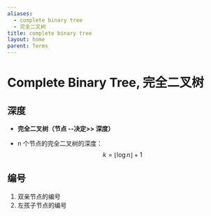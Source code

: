 ```yaml
---
aliases:
  - complete binary tree
  - 完全二叉树
title: complete binary tree
layout: home
parent: Terms
---
```


# Complete Binary Tree, 完全二叉树

## 深度

- **完全二叉树（节点 --决定>> 深度）**

- n 个节点的完全二叉树的深度：
$$
k=\lfloor\log{n}\rfloor+1
$$

## 编号

1. 双亲节点的编号
2. 左孩子节点的编号